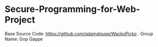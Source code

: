 # Secure-Programming-for-Web-Project
Base Source Code: https://github.com/adamdoupe/WackoPicko . Group Name: Gop Gappe
